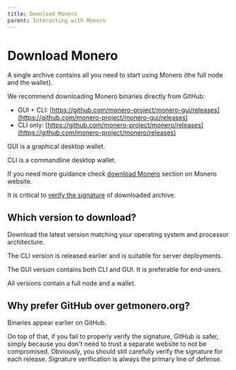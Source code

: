 ```yaml
---
title: Download Monero
parent: Interacting with Monero
---
```


# Download Monero

A single archive contains all you need to start using Monero (the full node and the wallet).

We recommend downloading Monero binaries directly from GitHub:

* GUI + CLI: [https://github.com/monero-project/monero-gui/releases](https://github.com/monero-project/monero-gui/releases)
* CLI only: [https://github.com/monero-project/monero/releases](https://github.com/monero-project/monero/releases)

GUI is a graphical desktop wallet.

CLI is a commandline desktop wallet.

If you need more guidance check [download Monero](https://getmonero.org/downloads) section on Monero website.

It is critical to [verify the signature](/interacting/verify-monero-binaries) of downloaded archive.

## Which version to download?

Download the latest version matching your operating system and processor architecture.

The CLI version is released earlier and is suitable for server deployments.

The GUI version contains both CLI and GUI. It is preferable for end-users.

All versions contain a full node and a wallet.

## Why prefer GitHub over getmonero.org?

Binaries appear earlier on GitHub.

On top of that, if you fail to properly verify the signature, GitHub is safer, simply because you don't need to trust a separate website to not be compromised.
Obviously, you should still carefully verify the signature for each release. Signature verification is always the primary line of defense.
